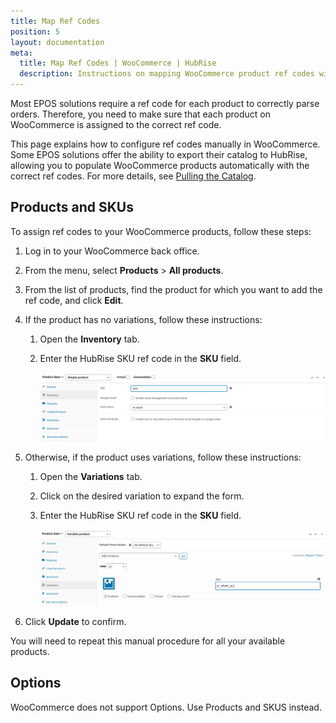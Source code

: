 ```yaml
---
title: Map Ref Codes
position: 5
layout: documentation
meta:
  title: Map Ref Codes | WooCommerce | HubRise
  description: Instructions on mapping WooCommerce product ref codes with other apps after connecting your EPOS with HubRise. Connect apps and synchronise your data.
---
```


Most EPOS solutions require a ref code for each product to correctly parse orders. Therefore, you need to make sure that each product on WooCommerce is assigned to the correct ref code.

This page explains how to configure ref codes manually in WooCommerce. Some EPOS solutions offer the ability to export their catalog to HubRise, allowing you to populate WooCommerce products automatically with the correct ref codes. For more details, see [Pulling the Catalog](/apps/woocommerce/pulling-catalog).

## Products and SKUs

To assign ref codes to your WooCommerce products, follow these steps:

1. Log in to your WooCommerce back office.
1. From the menu, select **Products** > **All products**.
1. From the list of products, find the product for which you want to add the ref code, and click **Edit**.
1. If the product has no variations, follow these instructions:

   1. Open the **Inventory** tab.
   1. Enter the HubRise SKU ref code in the **SKU** field.

      ![Entering the ref code in the SKU field for a WooCommerce product](../images/008-en-woocommerce-product-ref-code.png)

1. Otherwise, if the product uses variations, follow these instructions:

   1. Open the **Variations** tab.
   1. Click on the desired variation to expand the form.
   1. Enter the HubRise SKU ref code in the **SKU** field.

      ![Entering the ref code in the SKU field for a WooCommerce variation](../images/09-en-woocommerce-variation-ref-code.png)

1. Click **Update** to confirm.

You will need to repeat this manual procedure for all your available products.

## Options

WooCommerce does not support Options. Use Products and SKUS instead.

